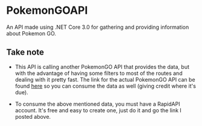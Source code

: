 # PokemonGOAPI
An API made using .NET Core 3.0 for gathering and providing information about Pokemon GO.

## Take note
- This API is calling another PokemonGO API that provides the data, but with the advantage of having some filters to most of the 
routes and dealing with it pretty fast. The link for the actual PokemonGO API can be found [here](https://rapidapi.com/brianiswu/api/pokemon-go1) so you can consume the data as well (giving credit where it's due). 

- To consume the above mentioned data, you must have a RapidAPI account. It's free and easy to create one, just do it and go the link I posted above.
